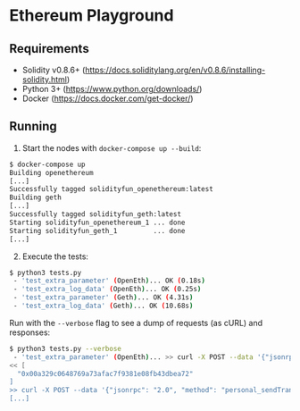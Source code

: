 # Ethereum Playground

## Requirements

 * Solidity v0.8.6+ (https://docs.soliditylang.org/en/v0.8.6/installing-solidity.html)
 * Python 3+ (https://www.python.org/downloads/)
 * Docker (https://docs.docker.com/get-docker/)

## Running

1. Start the nodes with `docker-compose up --build`:

```bash
$ docker-compose up
Building openethereum
[...]
Successfully tagged solidityfun_openethereum:latest
Building geth
[...]
Successfully tagged solidityfun_geth:latest
Starting solidityfun_openethereum_1 ... done
Starting solidityfun_geth_1         ... done
[...]
```

2. Execute the tests:

```bash
$ python3 tests.py
 - 'test_extra_parameter' (OpenEth)... OK (0.18s)
 - 'test_extra_log_data' (OpenEth)... OK (0.25s)
 - 'test_extra_parameter' (Geth)... OK (4.31s)
 - 'test_extra_log_data' (Geth)... OK (10.68s)
```

Run with the `--verbose` flag to see a dump of requests (as cURL) and responses:

```bash
$ python3 tests.py --verbose
 - 'test_extra_parameter' (OpenEth)... >> curl -X POST --data '{"jsonrpc": "2.0", "method": "eth_accounts", "params": [], "id": 1}' --header 'Content-Type: application/json' http://localhost:8545
<< [
  "0x00a329c0648769a73afac7f9381e08fb43dbea72"
]
>> curl -X POST --data '{"jsonrpc": "2.0", "method": "personal_sendTransaction", "params": [{"from": "0x00a329c0648769a73afac7f9381e08fb43dbea72", "to": null, "gas": "0xf4240", "gasPrice": "0x2710",
[...]
```


